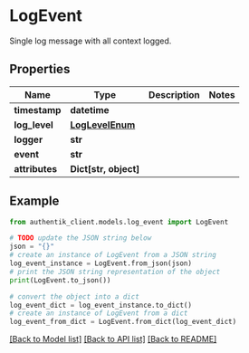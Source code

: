 # LogEvent

Single log message with all context logged.

## Properties

Name | Type | Description | Notes
------------ | ------------- | ------------- | -------------
**timestamp** | **datetime** |  | 
**log_level** | [**LogLevelEnum**](LogLevelEnum.md) |  | 
**logger** | **str** |  | 
**event** | **str** |  | 
**attributes** | **Dict[str, object]** |  | 

## Example

```python
from authentik_client.models.log_event import LogEvent

# TODO update the JSON string below
json = "{}"
# create an instance of LogEvent from a JSON string
log_event_instance = LogEvent.from_json(json)
# print the JSON string representation of the object
print(LogEvent.to_json())

# convert the object into a dict
log_event_dict = log_event_instance.to_dict()
# create an instance of LogEvent from a dict
log_event_from_dict = LogEvent.from_dict(log_event_dict)
```
[[Back to Model list]](../README.md#documentation-for-models) [[Back to API list]](../README.md#documentation-for-api-endpoints) [[Back to README]](../README.md)



